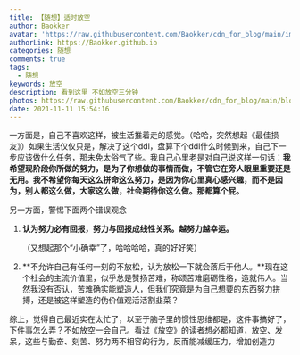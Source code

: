 ```yaml
---
title: 【随想】适时放空
author: Baokker
avatar: 'https://raw.githubusercontent.com/Baokker/cdn_for_blog/main/img/custom/avatar.jpg'
authorLink: https://Baokker.github.io
categories: 随想
comments: true
tags:
  - 随想
keywords: 放空
description: 看到这里 不如放空三分钟
photos: https://raw.githubusercontent.com/Baokker/cdn_for_blog/main/blog_imgs/firetruck-g345cbef7c_1920.jpg
date: 2021-11-11 15:54:16
---
```






一方面是，自己不喜欢这样，被生活推着走的感觉。（哈哈，突然想起《最佳损友》）如果生活仅仅只是，解决了这个ddl，盘算下个ddl什么时候到来，自己下一步应该做什么任务，那未免太俗气了些。我自己心里老是对自己说这样一句话：**我希望现阶段你所做的努力，是为了你想做的事情而做，不管它在旁人眼里重要还是无用。我不希望你每天这么拼命这么努力，是因为你心里真心感兴趣，而不是因为，别人都这么做，大家这么做，社会期待你这么做。那都算个屁。**

另一方面，警惕下面两个错误观念

1. **认为努力必有回报，努力与回报成线性关系。越努力越幸运。**

   （又想起那个“小确幸”了，哈哈哈哈，真的好好笑）

2. **不允许自己有任何一刻的不放松，认为放松一下就会落后于他人。**现在这个社会的主流价值里，似乎总是赞扬苦难，称颂苦难磨砺性格，造就伟人。当然我没有否认，苦难确实能塑造人，但我们究竟是为自己想要的东西努力拼搏，还是被这样塑造的伪价值观活活割韭菜？

综上，觉得自己最近实在太忙了，以至于脑子里的惯性思维都是，这件事搞好了，下件事怎么弄？不如放空一会自己。看过《放空》的读者想必都知道，放空、发呆，这些与勤奋、刻苦、努力两不相容的行为，反而能减缓压力，增加创造力
